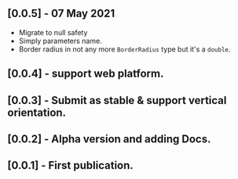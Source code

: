 ## [0.0.5] - 07 May 2021
- Migrate to null safety
- Simply parameters name.
- Border radius in not any more `BorderRadius` type but it's a `double`.
## [0.0.4] - support web platform.
## [0.0.3] - Submit as stable & support vertical orientation.
## [0.0.2] - Alpha version and adding Docs.
## [0.0.1] - First publication.
